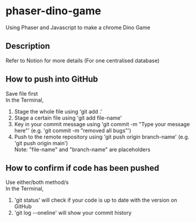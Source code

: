 # phaser-dino-game
Using Phaser and Javascript to make a chrome Dino Game

## Description
Refer to Notion for more details (For one centralised database)

## How to push into GitHub
Save file first  
In the Terminal, 
1. Stage the whole file using 'git add .' 
2. Stage a certain file using 'git add file-name' 
3. Key in your commit message using 'git commit -m "Type your message here"' (e.g. 'git commit -m "removed all bugs"')
4. Push to the remote repository using 'git push origin branch-name' (e.g. 'git push origin main')  
Note: "file-name" and "branch-name" are placeholders

## How to confirm if code has been pushed
Use either/both method/s  
In the Terminal,
1. 'git status' will check if your code is up to date with the version on GitHub
2. 'git log --oneline' will show your commit history



